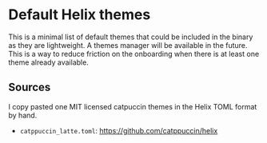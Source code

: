 # Default Helix themes
This is a minimal list of default themes that could be included in the binary as they are lightweight. A themes manager will be available in the future. This is a way to reduce friction on the onboarding when there is at least one theme already available.

## Sources
I copy pasted one MIT licensed catpuccin themes in the Helix TOML format by hand.
- `catppuccin_latte.toml`: https://github.com/catppuccin/helix

